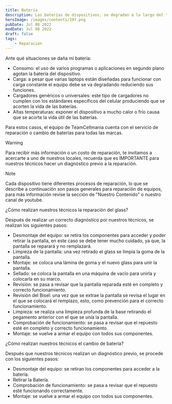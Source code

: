 ```yaml
---
title: Batería
description: Las baterías de dispositivos, se degradan a lo largo del tiempo, reduciendo su capacidad de carga o llegando al final de su vida útil, lo que causa que se hinche llegando a dañar incluso la estructura de nuestra computadora.
heroImage: /images/contents/197.png
pubDate: Jul 08 2022
modDate: Jul 08 2022
draft: false
tags: 
    - Reparación
---
```


Ante qué situaciones se daña mi batería:

- Consumo: el uso de varios programas o aplicaciones en segundo plano agotan la batería del dispositivo.
- Carga: a pesar que varias laptops están diseñadas para funcionar con carga constante el equipo debe se va degradando reduciendo sus funciones.
- Cargadores genéricos o universales: este tipo de cargadores no cumplen con los estándares específicos del celular produciendo que se acorten la vida de las baterías.
- Altas temperaturas: exponer el dispositivo a mucho calor o frío causa que se acorte la vida útil de las baterías.

Para estos casos, el equipo de TeamCellmania cuenta con el servicio de reparación o cambio de baterías para todas las marcas.

> [!WARNING]
> Para recibir más información o un costo de reparación, te invitamos a acercarte a uno de nuestros locales, recuerda que es IMPORTANTE para nuestros técnicos hacer un diagnóstico previo a la reparación.

> [!NOTE]
> Cada dispositivo tiene diferentes procesos de reparación, lo que se describe a continuación son pasos generales para reparación de equipos, para más información revise la sección de \"Nuestro Contenido\" o nuestro canal de youtube.

¿Cómo realizan nuestros técnicos la reparación del glass?

Después de realizar un correcto diagnóstico por nuestros técnicos, se realizan los siguientes pasos:

- Desmontaje del equipo: se retira los componentes para acceder y poder retirar la pantalla, en este caso se debe tener mucho cuidado, ya que, la pantalla se reparará y no remplazará.
- Limpieza de la pantalla: una vez retirado el glass se limpia la goma de la pantalla.
- Montaje: se coloca una lámina de goma y el nuevo glass para unir la pantalla.
- Sellado: se coloca la pantalla en una máquina de vacío para unirla y colocarla en su marco.
- Revisión: se pasa a revisar que la pantalla reparada esté en completo y correcto funcionamiento.
- Revisión del Bisel: una vez que se extrae la pantalla se revisa el lugar en el que se colocará el remplazo, esto, como prevención para el correcto funcionamiento.
- Limpieza: se realiza una limpieza profunda de la base retirando el pegamento anterior con el que se unía la pantalla.
- Comprobación de funcionamiento: se pasa a revisar que el repuesto esté en completo y correcto funcionamiento.
- Montaje: se vuelve a armar el equipo con todos sus componentes.

¿Cómo realizan nuestros técnicos el cambio de batería?

Después que nuestros técnicos realizan un diagnóstico previo, se procede con los siguientes pasos:

- Desmontaje del equipo: se retiran los componentes para acceder a la batería.
- Retirar la Batería.
- Comprobación de funcionamiento: se pasa a revisar que el repuesto esté funcionando correctamente.
- Montaje: se vuelve a armar el equipo con todos sus componentes.
